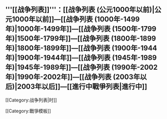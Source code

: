 '''[[战争列表]]'''：[[战争列表 (公元1000年以前)|公元1000年以前]]—[[战争列表 (1000年-1499年)|1000年-1499年]]—[[战争列表 (1500年-1799年)|1500年-1799年]]—[[战争列表 (1800年-1899年)|1800年-1899年]]—[[战争列表 (1900年-1944年)|1900年-1944年]]—[[战争列表 (1945年-1989年)|1945年-1989年]]—[[战争列表 (1990年-2002年)|1990年-2002年]]—[[战争列表 (2003年以后)|2003年以后]]—[[進行中戰爭列表|進行中]]
----
<includeonly>[[Category:战争列表|时]]</includeonly><noinclude>

[[Category:戰爭模板]]
</noinclude>